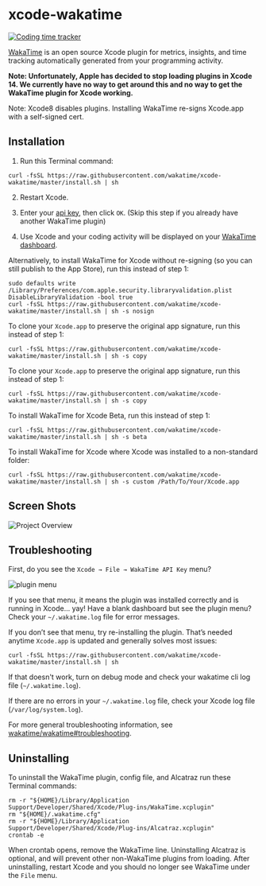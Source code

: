 xcode-wakatime
==============

[![Coding time tracker](https://wakatime.com/badge/github/wakatime/xcode-wakatime.svg)](https://wakatime.com/badge/github/wakatime/xcode-wakatime)

[WakaTime][wakatime] is an open source Xcode plugin for metrics, insights, and time tracking automatically generated from your programming activity.

**Note: Unfortunately, Apple has decided to stop loading plugins in Xcode 14. We currently have no way to get around this and no way to get the WakaTime plugin for Xcode working.**

Note: Xcode8 disables plugins. Installing WakaTime re-signs Xcode.app with a self-signed cert.


Installation
------------

1. Run this Terminal command:

  ```
  curl -fsSL https://raw.githubusercontent.com/wakatime/xcode-wakatime/master/install.sh | sh
  ```

2. Restart Xcode.

3. Enter your [api key](https://wakatime.com/settings#apikey), then click `OK`.
  (Skip this step if you already have another WakaTime plugin)

4. Use Xcode and your coding activity will be displayed on your [WakaTime dashboard](https://wakatime.com).

Alternatively, to install WakaTime for Xcode without re-signing (so you can still publish to the App Store), run this instead of step 1:

  ```
  sudo defaults write /Library/Preferences/com.apple.security.libraryvalidation.plist DisableLibraryValidation -bool true
  curl -fsSL https://raw.githubusercontent.com/wakatime/xcode-wakatime/master/install.sh | sh -s nosign
  ```

To clone your `Xcode.app` to preserve the original app signature, run this instead of step 1:

  ```
  curl -fsSL https://raw.githubusercontent.com/wakatime/xcode-wakatime/master/install.sh | sh -s copy
  ```

To clone your `Xcode.app` to preserve the original app signature, run this instead of step 1:

  ```
  curl -fsSL https://raw.githubusercontent.com/wakatime/xcode-wakatime/master/install.sh | sh -s copy
  ```

To install WakaTime for Xcode Beta, run this instead of step 1:

  ```
  curl -fsSL https://raw.githubusercontent.com/wakatime/xcode-wakatime/master/install.sh | sh -s beta
  ```

To install WakaTime for Xcode where Xcode was installed to a non-standard folder:

  ```
  curl -fsSL https://raw.githubusercontent.com/wakatime/xcode-wakatime/master/install.sh | sh -s custom /Path/To/Your/Xcode.app
  ```


Screen Shots
------------

![Project Overview](https://wakatime.com/static/img/ScreenShots/Screen-Shot-2016-03-21.png)


Troubleshooting
---------------

First, do you see the `Xcode → File → WakaTime API Key` menu?

![plugin menu](https://wakatime.com/static/img/plugins/troubleshooting/xcode-menu.png)

If you see that menu, it means the plugin was installed correctly and is running in Xcode... yay! Have a blank dashboard but see the plugin menu? Check your `~/.wakatime.log` file for error messages.

If you don’t see that menu, try re-installing the plugin. That’s needed anytime `Xcode.app` is updated and generally solves most issues:

```
curl -fsSL https://raw.githubusercontent.com/wakatime/xcode-wakatime/master/install.sh | sh
```

If that doesn't work, turn on debug mode and check your wakatime cli log file (`~/.wakatime.log`).

If there are no errors in your `~/.wakatime.log` file, check your Xcode log file (`/var/log/system.log`).

For more general troubleshooting information, see [wakatime/wakatime#troubleshooting](https://github.com/wakatime/wakatime#troubleshooting).


Uninstalling
------------

To uninstall the WakaTime plugin, config file, and Alcatraz run these Terminal commands:

    rm -r "${HOME}/Library/Application Support/Developer/Shared/Xcode/Plug-ins/WakaTime.xcplugin"
    rm "${HOME}/.wakatime.cfg"
    rm -r "${HOME}/Library/Application Support/Developer/Shared/Xcode/Plug-ins/Alcatraz.xcplugin"
    crontab -e

When crontab opens, remove the WakaTime line.
Uninstalling Alcatraz is optional, and will prevent other non-WakaTime plugins from loading.
After uninstalling, restart Xcode and you should no longer see WakaTime under the `File` menu.

[wakatime]: https://wakatime.com/xcode
